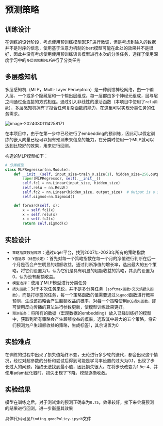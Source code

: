 # 预测策略

## 训练设计

在训练的设计阶段，考虑使用预训练模型BERT进行微调，但是考虑到输入的数据并不是时序的信息，使用基于注意力机制的bert模型可能在此处的效果并不是很好，因此并没有考虑使用使用预训练语言模型进行本次的分类任务，选择了使用深度学习中的`多层感知机MLP`进行了分类任务

## 多层感知机

多层感知机（MLP，Multi-Layer Perceptron）是一种前馈神经网络，由一个输入层、一个或多个隐藏层和一个输出层组成。每一层都由多个神经元组成，层与层之间通过全连接的方式相连。通过引入非线性的激活函数（本项目中使用了`relu函数`），多层感知机拥有了拟合任何复杂函数的能力，在这里可以实现分类任务的任务需求。

![image-20240301114258171](https://typora-ljy.oss-cn-shanghai.aliyuncs.com/image-20240301114258171.png)

在本项目中，由于在第一步中已经进行了embedding的预训练，因此可以假定训练的嵌入向量已经可以拥有预测未来信息的能力，在分类时使用一个MLP就可以达到比较好的效果，用来进行回测。

构造的MLP模型如下：

```python
# 分类模型
class MLPRegressor(nn.Module):
    def __init__(self, input_size=train_X.size(1), hidden_size=256,output_size=train_Y.size(1)):
        super(MLPRegressor, self).__init__()
        self.fc1 = nn.Linear(input_size, hidden_size)
        self.relu = nn.ReLU()
        self.fc2 = nn.Linear(hidden_size, output_size)  # Output is a single regression value
        self.sigmod=nn.Sigmoid()

    def forward(self, x):
        x = self.fc1(x)
        x = self.relu(x)
        x = self.fc2(x)
        return self.sigmod(x)
```

## 实验设计

* `策略指数数据爬取`：通过uqer平台，找到2007年-2023年所有的策略指数
* `Y值选取（标签设定）`：首先对每一个策略指数在每一个月的净值进行判断在后一个月是否会产生明显的超额收益，通过判断净值的增长率，选出最大的五个策略，将它们设置为1，认为它们是具有明显的超额收益的策略，其余的设置为0，认为没有超额收益。
* `模型选择`：使用了MLP模型进行分类任务
* `损失函数`：对于本次任务来说，并不是多分类任务（`softmax函数+交叉熵损失函数`），而是打标签的任务，每一个策略函数的值需要通过`Sigmod`函数进行概率预测，生成该策略会产生超额收益的概率，对每一个策略使用`BCE损失函数`，即可使用反向传播的算法进行参数更新，使模型训练效果更好。
* `预测任务`：将所有的数据（宏观数据的embedding）放入已经训练好的模型中，获取到所有策略会产生超额收益的概率，选取其中最大的五个策略，将它们预测为产生超额收益的策略，生成标签1，其余设置为0

## 实验难点

在训练的过程中出现了损失值始终不变，无论进行多少轮的迭代，都会出现这个情况，经过对超参数的分析和尝试后得到可能是学习率设置的过大为0.1，出现了步长过大的问题，始终无法找到最小值，因此损失很大。在将步长改变为1.5e-4、并使用adam优化器时，损失出现了下降，模型逐渐收敛。

## 实验结果

模型在训练之后，对于测试集的预测正确率为`0.75`，效果较好，接下来会将预测的结果进行回测，进一步衡量其效果

具体代码可见`Finding_goodPolicy.ipynb`文件